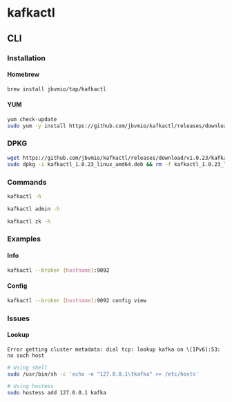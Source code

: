 # kafkactl

## CLI

### Installation

#### Homebrew

```sh
brew install jbvmio/tap/kafkactl
```

#### YUM

```sh
yum check-update
sudo yum -y install https://github.com/jbvmio/kafkactl/releases/download/v1.0.23/kafkactl_1.0.23_linux_amd64.rpm
```

### DPKG

```sh
wget https://github.com/jbvmio/kafkactl/releases/download/v1.0.23/kafkactl_1.0.23_linux_amd64.deb
sudo dpkg -i kafkactl_1.0.23_linux_amd64.deb && rm -f kafkactl_1.0.23_linux_amd64.deb
```

### Commands

```sh
kafkactl -h
```

```sh
kafkactl admin -h
```

```sh
kafkactl zk -h
```

### Examples

#### Info

```sh
kafkactl --broker [hostname]:9092
```

#### Config

```sh
kafkactl --broker [hostname]:9092 config view
```

### Issues

#### Lookup

```log
Error getting cluster metadata: dial tcp: lookup kafka on \[IPv6]:53: no such host
```

```sh
# Using shell
sudo /usr/bin/sh -c 'echo -e "127.0.0.1\tkafka" >> /etc/hosts'

# Using hostess
sudo hostess add 127.0.0.1 kafka
```
